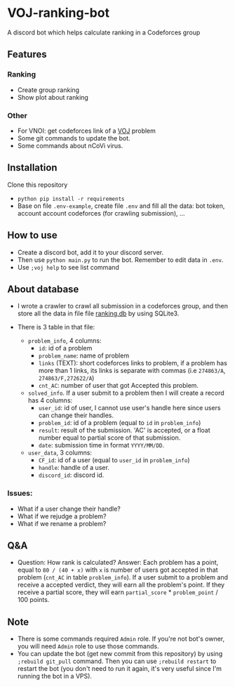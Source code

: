 # VOJ-ranking-bot
 A discord bot which helps calculate ranking in a Codeforces group

## Features
### Ranking
- Create group ranking 
- Show plot about ranking
### Other
- For VNOI: get codeforces link of a [VOJ](http://vn.spoj.com/) problem 
- Some git commands to update the bot.
- Some commands about nCoVi virus.

## Installation
Clone this repository 
- `python pip install -r requirements`
- Base on file `.env-example`, create file `.env` and fill all the data: bot token, account account codeforces (for crawling submission), ...

## How to use
- Create a discord bot, add it to your discord server.
- Then use `python main.py` to run the bot. Remember to edit data in `.env`.
- Use `;voj help` to see list command

## About database
- I wrote a crawler to crawl all submission in a codeforces group, and then store all the data in file file [ranking.db](/database/ranking.db) by using SQLite3. 

- There is 3 table in that file:
    - `problem_info`, 4 columns:
        - `id`: id of a problem
        - `problem_name`: name of problem
        - `links` (TEXT): short codeforces links to problem, if a problem has more than 1 links, its links is separate with commas (i.e `274863/A`, `274863/F,272622/A`)
        - `cnt_AC`: number of user that got Accepted this problem.
    - `solved_info`. If a user submit to a problem then I will create a record has 4 columns: 
        - `user_id`: id of user, I cannot use user's handle here since users can change their handles.
        - `problem_id`: id of a problem (equal to `id` in `problem_info`)
        - `result`: result of the submission. 'AC' is accepted, or a float number equal to partial score of that submission.
        - `date`: submission time in format `YYYY/MM/DD`.
    - `user_data`, 3 columns:
        - `CF_id`: id of a user (equal to `user_id` in `problem_info`)
        - `handle`: handle of a user.
        - `discord_id`: discord id.
    
### Issues:
- What if a user change their handle?
- What if we rejudge a problem?
- What if we rename a problem? 

## Q&A
- Question: How rank is calculated? Answer: Each problem has a point, equal to `80 / (40 + x)` with `x` is number of users got accepted in that problem (`cnt_AC` in table `problem_info`). If a user submit to a problem and receive a accepted verdict, they will earn all the problem's point. If they receive a partial score, they will earn `partial_score` * `problem_point` / 100 points.
## Note
- There is some commands required `Admin` role. If you're not bot's owner, you will need `Admin` role to use those commands.
- You can update the bot (get new commit from this repository) by using `;rebuild git_pull` command. Then you can use `;rebuild restart` to restart the bot (you don't need to run it again, it's very useful since I'm running the bot in a VPS).
